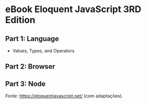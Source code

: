 # eBook Eloquent JavaScript 3RD Edition

## Part 1: Language
* Values, Types, and Operators

## Part 2: Browser
## Part 3: Node

_Fonte:_ https://eloquentjavascript.net/ (com adaptações).
